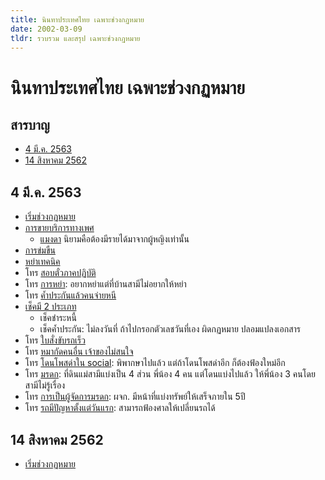 ```yaml
---
title: นินทาประเทศไทย เฉพาะช่วงกฏหมาย
date: 2002-03-09
tldr: รวบรวม และสรุป เฉพาะช่วงกฏหมาย
---
```


# นินทาประเทศไทย เฉพาะช่วงกฏหมาย

## สารบาญ

- [4 มี.ค. 2563](#4-มีค-2563)
- [14 สิงหาคม 2562](#14-สิงหาคม-2562)

## 4 มี.ค. 2563

- [เริ่มช่วงกฏหมาย](https://youtu.be/N1TnwzhtyZk?t=6342)
- [การขายบริการทางเพศ](https://youtu.be/N1TnwzhtyZk?t=6556)
  - [แมงดา](https://youtu.be/N1TnwzhtyZk?t=6695) นิยามคือต้องมีรายได้มาจากผู้หญิงเท่านั้น
- [การข่มขืน](https://youtu.be/N1TnwzhtyZk?t=6888)
- [หย่าเทคนิค](https://youtu.be/N1TnwzhtyZk?t=7267)
- โทร [สอบตั๋วภาคปฏิบัติ](https://youtu.be/N1TnwzhtyZk?t=7387)
- โทร [การหย่า](https://youtu.be/N1TnwzhtyZk?t=7796): อยากหย่าแต่ที่บ้านสามีไม่อยากให้หย่า
- โทร [ค้ำประกันแล้วคนจ่ายหนี](https://youtu.be/N1TnwzhtyZk?t=8508)
- [เช็คมี 2 ประเภท](https://youtu.be/N1TnwzhtyZk?t=9132)
  - เช็คชำระหนี้
  - เช็คค้ำประกัน: ไม่ลงวันที่ ถ้าไปกรอกตัวเลชวันที่เอง ผิดกฏหมาย ปลอมแปลงเอกสาร
- โทร [ใบสั่งขับรถเร็ว](https://youtu.be/N1TnwzhtyZk?t=9324)
- โทร [หมากัดคนอื่น เจ้าของไม่สนใจ](https://youtu.be/N1TnwzhtyZk?t=10632)
- โทร [โดนโพสด่าใน social](https://youtu.be/N1TnwzhtyZk?t=11276): พิพากษาไปแล้ว แต่ถ้าโดนโพสด่าอีก ก็ต้องฟ้องใหม่อีก
- โทร [มรดก](https://youtu.be/N1TnwzhtyZk?t=11688): ที่ดินแม่สามีแบ่งเป็น 4 ส่วน พี่น้อง 4 คน แต่โดนแบ่งไปแล้ว ให้พี่น้อง 3 คนโดยสามีไม่รู้เรื่อง
- โทร [การเป็นผู้จัดการมรดก](https://youtu.be/N1TnwzhtyZk?t=12488): ผจก. มีหน้าที่แบ่งทรัพย์ให้เสร็จภายใน 5ปี
- โทร [รถมีปัญหาตั้งแต่วันแรก](https://youtu.be/N1TnwzhtyZk?t=12906): สามารถฟ้องศาลให้เปลี่ยนรถได้

## 14 สิงหาคม 2562

- [เริ่มช่วงกฏหมาย](https://youtu.be/a_-fFa6tpP4?t=6962)
